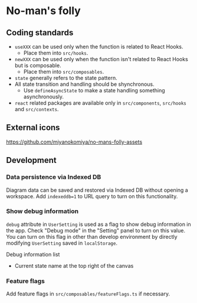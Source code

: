 # No-man's folly

## Coding standards

- `useXXX` can be used only when the function is related to React Hooks.
    - Place them into `src/hooks`.
- `newXXX` can be used only when the function isn't related to React Hooks but is composable.
    - Place them into `src/composables`.
- `state` generally refers to the state pattern.
- All state transition and handling should be shynchronous.
    - Use `defineAsyncState` to make a state handling something asynchronously.
- `react` related packages are available only in `src/components`, `src/hooks` and `src/contexts`.

## External icons
https://github.com/miyanokomiya/no-mans-folly-assets

## Development

### Data persistence via Indexed DB 
Diagram data can be saved and restored via Indexed DB without opening a workspace. Add `indexeddb=1` to URL query to turn on this functionality.

### Show debug information
`debug` attribute in `UserSetting` is used as a flag to show debug information in the app. Check "Debug mode" in the "Setting" panel to turn on this value.
You can turn on this flag in other than develop environment by directly modifying `UserSetting` saved in `localStorage`.

Debug information list
- Current state name at the top right of the canvas

### Feature flags
Add feature flags in `src/composables/featureFlags.ts` if necessary.
